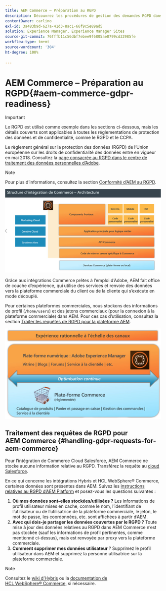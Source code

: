 ```yaml
---
title: AEM Commerce – Préparation au RGPD
description: Découvrez les procédures de gestion des demandes RGPD dans AEM Commerce et apprenez à les utiliser.
contentOwner: carlino
exl-id: 3a483b9d-627a-41d3-8ac1-66f9c5e89ad5
solution: Experience Manager, Experience Manager Sites
source-git-commit: 76fffb11c56dbf7ebee9f6805ae0799cd32985fe
workflow-type: tm+mt
source-wordcount: '304'
ht-degree: 100%

---
```


# AEM Commerce – Préparation au RGPD{#aem-commerce-gdpr-readiness}

>[!IMPORTANT]
>
>Le RGPD est utilisé comme exemple dans les sections ci-dessous, mais les détails couverts sont applicables à toutes les réglementations de protection des données et de confidentialité, comme le RGPD et le CCPA.

Le règlement général sur la protection des données (RGPD) de l’Union européenne sur les droits de confidentialité des données entre en vigueur en mai 2018. Consultez la [page consacrée au RGPD dans le centre de traitement des données personnelles d’Adobe](https://www.adobe.com/fr/privacy/general-data-protection-regulation.html).

>[!NOTE]
>
>Pour plus d’informations, consultez la section [Conformité d’AEM au RGPD](/help/managing/data-protection-and-privacy.md).

![screen_shot_2018-03-22at111606](assets/screen_shot_2018-03-22at111606.jpg)

Grâce aux intégrations Commerce prêtes à l’emploi d’Adobe, AEM fait office de couche d’expérience, qui utilise des services et renvoie des données vers la plateforme commerciale du client ou de la cliente qui s’exécute en mode découplé.

Pour certaines plateformes commerciales, nous stockons des informations de profil (`/home/users`) et des jetons commerciaux (pour la connexion à la plateforme commerciale) dans AEM. Pour ces cas d’utilisation, consultez la section [Traiter les requêtes de RGPD pour la plateforme AEM](/help/sites-administering/handling-gdpr-requests-for-aem-platform.md).

![screen_shot_2018-03-22at111621](assets/screen_shot_2018-03-22at111621.jpg)

## Traitement des requêtes de RGPD pour AEM Commerce {#handling-gdpr-requests-for-aem-commerce}

Pour l’intégration de Commerce Cloud Salesforce, AEM Commerce ne stocke aucune information relative au RGPD. Transférez la requête au [cloud Salesforce](https://documentation.b2c.commercecloud.salesforce.com/DOC1/index.jsp).

En ce qui concerne les intégrations Hybris et HCL WebSphere® Commerce, certaines données sont présentes dans AEM. Suivez les [instructions relatives au RGPD d’AEM Platform](/help/sites-administering/handling-gdpr-requests-for-aem-platform.md) et posez-vous les questions suivantes :

1. **Où mes données sont-elles stockées/utilisées ?** Les informations de profil utilisateur mises en cache, comme le nom, l’identifiant de l’utilisateur ou de l’utilisatrice de la plateforme commerciale, le jeton, le mot de passe, les coordonnées, etc. sont affichées à partir d’AEM.
1. **Avec qui dois-je partager les données couvertes par le RGPD ?** Toute mise à jour des données relatives au RGPD dans AEM Commerce n’est pas stockée (sauf les informations de profil pertinentes, comme mentionné ci-dessus), mais est renvoyée par proxy vers la plateforme commerciale.
1. **Comment supprimer mes données utilisateur** ? Supprimez le profil utilisateur dans AEM et supprimez la personne utilisatrice sur la plateforme commerciale.

>[!NOTE]
>
>Consultez le [wiki d’Hybris](https://wiki.hybris.com/) ou la [documentation de HCL WebSphere® Commerce](https://help.hcltechsw.com/commerce/index.html), si nécessaire.
